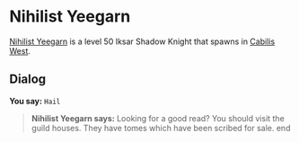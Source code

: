 # Nihilist Yeegarn



[Nihilist Yeegarn](/npc/82027) is a level 50 Iksar Shadow Knight that spawns in [Cabilis West](/zone/82).



## Dialog

**You say:** `Hail`



>**Nihilist Yeegarn says:** Looking for a good read?  You should visit the guild houses.  They have tomes which have been scribed for sale.
end





